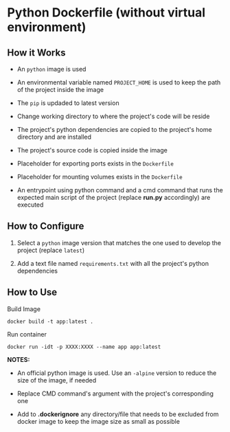 # Python Dockerfile (without virtual environment)

## How it Works

- An `python` image is used

- An environmental variable named `PROJECT_HOME` is used to keep the path of the project inside the image

- The `pip` is updaded to latest version

- Change working directory to where the project's code will be reside

- The project's python dependencies are copied to the project's home directory and are installed

- The project's source code is copied inside the image

- Placeholder for exporting ports exists in the `Dockerfile`

- Placeholder for mounting volumes exists in the `Dockerfile`

- An entrypoint using python command and a cmd command that runs the expected main script of the project (replace **run.py** accordingly) are executed

## How to Configure

1. Select a `python` image version that matches the one used to develop the project (replace `latest`)

2. Add a text file named `requirements.txt` with all the project's python dependencies

## How to Use

Build Image

```shell
docker build -t app:latest .
```

Run container
```shell
docker run -idt -p XXXX:XXXX --name app app:latest
```

**NOTES:**

- An official python image is used. Use an `-alpine` version to reduce the size of the image, if needed

- Replace CMD command's argument with the project's corresponding one

- Add to **.dockerignore** any directory/file that needs to be excluded from docker image to keep the image size as small as possible
